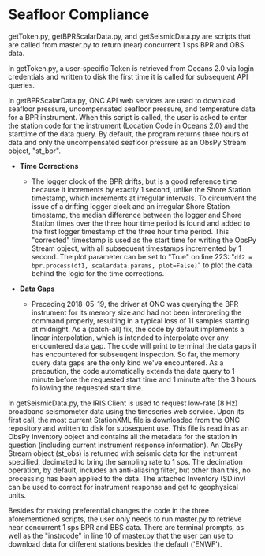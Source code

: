 # Seafloor Compliance
getToken.py, getBPRScalarData.py, and getSeismicData.py are scripts that are called from master.py to return (near) concurrent 1 sps BPR and OBS data. 

In getToken.py, a user-specific Token is retrieved from Oceans 2.0 via login credentials and written to disk the first time it is called for subsequent API queries.

In getBPRScalarData.py, ONC API web services are used to download seafloor pressure, uncompensated seafloor pressure, and temperature data for a BPR instrument. When this script is called, the user is asked to enter the station code for the instrument (Location Code in Oceans 2.0) and the starttime of the data query. By default, the program returns three hours of data and only the uncompensated seafloor pressure as an ObsPy Stream object, "st_bpr". 

- **Time Corrections**
  
  - The logger clock of the BPR drifts, but is a good reference time because it increments by exactly 1 second, unlike the Shore Station timestamp, which increments at irregular intervals. To circumvent the issue of a drifting logger clock and an irregular Shore Station timestamp, the median difference between the logger and Shore Station times over the three hour time period is found and added to the first logger timestamp of the three hour time period. This "corrected" timestamp is used as the start time for writing the ObsPy Stream object, with all subsequent timestamps incremented by 1 second. The plot parameter can be set to "True" on line 223:  "`df2 = bpr.process(df1, scalardata.params, plot=False)`" to plot the data behind the logic for the time corrections.

- **Data Gaps**

  - Preceding 2018-05-19, the driver at ONC was querying the BPR instrument for its memory size and had not been interpreting the command properly, resulting in a typical loss of 11 samples starting at midnight. As a (catch-all) fix, the code by default implements a linear interpolation, which is intended to interpolate over any encountered data gap. The code will print to terminal the data gaps it has encountered for subseuqent inspection. So far, the memory query data gaps are the only kind we've encountered. As a precaution, the code automatically extends the data query to 1 minute before the requested start time and 1 minute after the 3 hours following the requested start time. 
  
In getSeismicData.py, the IRIS Client is used to request low-rate (8 Hz) broadband seismometer data using the timeseries web service. Upon its first call, the most current StationXML file is downloaded from the ONC repository and written to disk for subsequent use. This file is read in as an ObsPy Inventory object and contains all the metadata for the station in question (including current instrument response information). An ObsPy Stream object (st_obs) is returned with seismic data for the instrument specified, decimated to bring the sampling rate to 1 sps. The decimation operation, by default, includes an anti-aliasing filter, but other than this, no processing has been applied to the data. The attached Inventory (SD.inv) can be used to correct for instrument response and get to geophysical units. 

Besides for making preferential changes the code in the three aforementioned scripts, the user only needs to run master.py to retrieve near concurrent 1 sps BPR and BBS data. There are terminal prompts, as well as the "instrcode" in line 10 of master.py that the user can use to download data for different stations besides the default ('ENWF'). 
